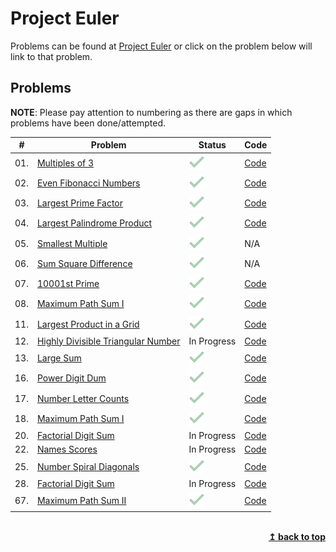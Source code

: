 <a id="top"></a>

# Project Euler

Problems can be found at [Project Euler](https://projecteuler.net) or click on the problem below will link to that problem.

## Problems

**NOTE**: Please pay attention to numbering as there are gaps in which problems have been done/attempted.

| #   | Problem                                                                   | Status                                          | Code                                                      |
| --- | ------------------------------------------------------------------------- | ----------------------------------------------- | --------------------------------------------------------- |
| 01. | [Multiples of 3](https://projecteuler.net/problem=1)                      | ![ALT Complete](assets/icons8_checkmark_25.png) | [Code](problems/pe_01_Multiplesof3and5.py)                |
| 02. | [Even Fibonacci Numbers](https://projecteuler.net/problem=2)              | ![ALT Complete](assets/icons8_checkmark_25.png) | [Code](problems/pe_02_EvenFibonaccinumbers.py)            |
| 03. | [Largest Prime Factor](https://projecteuler.net/problem=3)                | ![ALT Complete](assets/icons8_checkmark_25.png) | [Code](problems/pe_03_Largestprimefactor.py)              |
| 04. | [Largest Palindrome Product](https://projecteuler.net/problem=4)          | ![ALT Complete](assets/icons8_checkmark_25.png) | [Code](problems/pe_04_Largestpalindromeproduct.py)        |
| 05. | [Smallest Multiple](https://projecteuler.net/problem=5)                   | ![ALT Complete](assets/icons8_checkmark_25.png) | N/A                                                       |
| 06. | [Sum Square Difference](https://projecteuler.net/problem=6)               | ![ALT Complete](assets/icons8_checkmark_25.png) | N/A                                                       |
| 07. | [10001st Prime](https://projecteuler.net/problem=)                      | ![ALT Complete](assets/icons8_checkmark_25.png) | [Code](problems/pe_07_10001prime.py)                |
| 08. | [Maximum Path Sum I](https://projecteuler.net/problem=8)                  | ![ALT Complete](assets/icons8_checkmark_25.png) | [Code](problems/pe_08_largestproductinaseries.py)         |
| 11. | [Largest Product in a Grid](https://projecteuler.net/problem=11)          | ![ALT Complete](assets/icons8_checkmark_25.png) | [Code](pe_11_largestprodofgrid.py)                        |
| 12. | [Highly Divisible Triangular Number](https://projecteuler.net/problem=12) | In Progress                                     | [Code](problems/pe_12_highlydivisibletriangularnumber.py) |
| 13. | [Large Sum](https://projecteuler.net/problem=13)                          | ![ALT Complete](assets/icons8_checkmark_25.png) | [Code](problems/pe_13_largesum.py)                        |
| 16. | [Power Digit Dum](https://projecteuler.net/problem=16)                    | ![ALT Complete](assets/icons8_checkmark_25.png) | [Code](problems/pe_16_powerdigitsum.py)                   |
| 17. | [Number Letter Counts](https://projecteuler.net/problem=17)               | ![ALT Complete](assets/icons8_checkmark_25.png) | [Code](problems/pe_17_numberlettercounts.py)              |
| 18. | [Maximum Path Sum I](https://projecteuler.net/problem=18)                 | ![ALT Complete](assets/icons8_checkmark_25.png) | [Code](problems/pe_18_maxpathsum.py)                      |
| 20. | [Factorial Digit Sum](https://projecteuler.net/problem=20)                | In Progress                                     | [Code](problems/pe_20_factorialdigitsum.py)               |
| 22. | [Names Scores](https://projecteuler.net/problem=22)                       | In Progress                                     | [Code](problems/pe_22_namesscore.py)                      |
| 25. | [Number Spiral Diagonals](https://projecteuler.net/problem=25)            | ![ALT Complete](assets/icons8_checkmark_25.png) | [Code](problems/pe_25_fibtothousanddigits.py)             |
| 28. | [Factorial Digit Sum](https://projecteuler.net/problem=28)                | In Progress                                     | [Code](problems/pe_28_numberspiraldiagonals.py)           |
| 67. | [Maximum Path Sum II](https://projecteuler.net/problem=67)                | ![ALT Complete](assets/icons8_checkmark_25.png) | [Code](problems/pe_67_Maximumpathsumii.py)                |

<br>
<div align="right">
    <b><a href="#top">↥ back to top</a></b>
</div>
<br>
